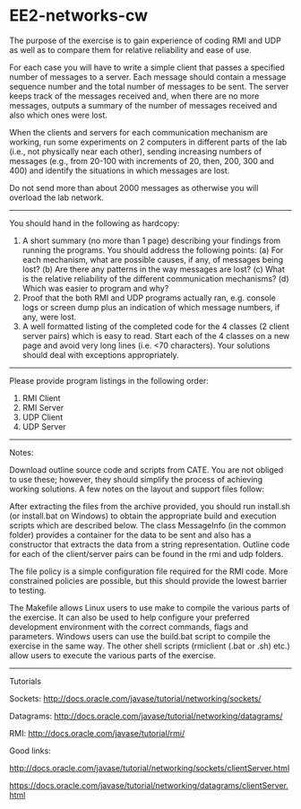 # EE2-networks-cw


The purpose of the exercise is to gain experience of coding RMI and UDP as well as to compare them
for relative reliability and ease of use.

For each case you will have to write a simple client that passes a specified number of messages to a
server. Each message should contain a message sequence number and the total number of messages to
be sent. The server keeps track of the messages received and, when there are no more messages, outputs
a summary of the number of messages received and also which ones were lost.

When the clients and servers for each communication mechanism are working, run some experiments
on 2 computers in different parts of the lab (i.e., not physically near each other), sending increasing
numbers of messages (e.g., from 20-100 with increments of 20, then, 200, 300 and 400) and identify the
situations in which messages are lost.

Do not send more than about 2000 messages as otherwise you will overload the lab network.

________________________________________________________________________________________________________________

You should hand in the following as hardcopy:

  1. A short summary (no more than 1 page) describing your findings from running the programs. You
should address the following points:
    (a) For each mechanism, what are possible causes, if any, of messages being lost?
    (b) Are there any patterns in the way messages are lost?
    (c) What is the relative reliability of the different communication mechanisms?
    (d) Which was easier to program and why?
  2. Proof that the both RMI and UDP programs actually ran, e.g. console logs or screen dump plus an
indication of which message numbers, if any, were lost.
  3. A well formatted listing of the completed code for the 4 classes (2 client server pairs) which is easy
to read. Start each of the 4 classes on a new page and avoid very long lines (i.e. <70 characters).
Your solutions should deal with exceptions appropriately.

________________________________________________________________________________________________________________

Please provide program listings in the following order:
  1. RMI Client
  2. RMI Server
  3. UDP Client
  4. UDP Server
  
________________________________________________________________________________________________________________  
  
Notes:

Download outline source code and scripts from CATE. You are not obliged to use these; however,
they should simplify the process of achieving working solutions. A few notes on the layout
and support files follow:

After extracting the files from the archive provided, you should run install.sh (or install.bat on
Windows) to obtain the appropriate build and execution scripts which are described below.
The class MessageInfo (in the common folder) provides a container for the data to be sent and
also has a constructor that extracts the data from a string representation. Outline code for each
of the client/server pairs can be found in the rmi and udp folders.

The file policy is a simple configuration file required for the RMI code. More constrained
policies are possible, but this should provide the lowest barrier to testing.

The Makefile allows Linux users to use make to compile the various parts of the exercise. It
can also be used to help configure your preferred development environment with the correct
commands, flags and parameters. Windows users can use the build.bat script to compile the
exercise in the same way. The other shell scripts (rmiclient (.bat or .sh) etc.) allow users to
execute the various parts of the exercise.

________________________________________________________________________________________________________________

Tutorials

Sockets: http://docs.oracle.com/javase/tutorial/networking/sockets/

Datagrams: http://docs.oracle.com/javase/tutorial/networking/datagrams/

RMI: http://docs.oracle.com/javase/tutorial/rmi/


Good links:

http://docs.oracle.com/javase/tutorial/networking/sockets/clientServer.html

https://docs.oracle.com/javase/tutorial/networking/datagrams/clientServer.html


